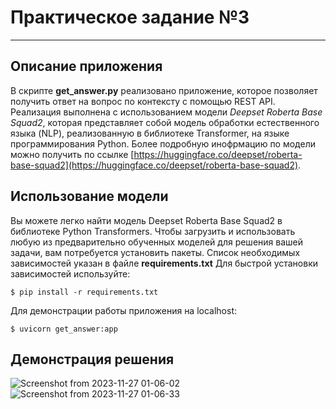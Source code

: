 # Практическое задание №3
___

## Описание приложения
В скрипте **get_answer.py** реализовано приложение, которое позволяет получить ответ на вопрос по контексту с помощью REST API.
Реализация выполнена с использованием модели *Deepset Roberta Base Squad2*, которая представляет собой модель обработки естественного языка (NLP), реализованную в библиотеке Transformer, на языке программирования Python.
Более подробную инофрмацию по модели можно получить по ссылке [https://huggingface.co/deepset/roberta-base-squad2](https://huggingface.co/deepset/roberta-base-squad2).

## Использование модели
Вы можете легко найти модель Deepset Roberta Base Squad2 в библиотеке Python Transformers. 
Чтобы загрузить и использовать любую из предварительно обученных моделей для решения вашей задачи, вам потребуется установить пакеты. Список необходимых зависимостей указан в файле **requirements.txt**
Для быстрой установки зависимостей используйте:
```
$ pip install -r requirements.txt
```
Для демонстрации работы приложения на localhost:
```
$ uvicorn get_answer:app
```

## Демонстрация решения
![Screenshot from 2023-11-27 01-06-02](https://github.com/mlteamurfu2325/swe/assets/73106199/a02fd295-1ed2-4521-9e31-23062fe07211)
![Screenshot from 2023-11-27 01-06-33](https://github.com/mlteamurfu2325/swe/assets/73106199/7e3fd410-7c5a-4d4f-b0c5-b2af48492668)
